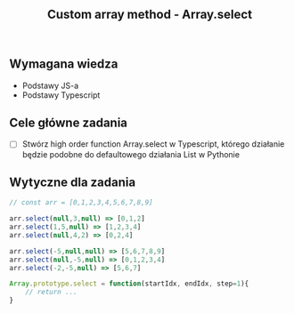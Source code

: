 <h2 align="center">Custom array method - Array.select </h2>

<br>

## Wymagana wiedza

- Podstawy JS-a
- Podstawy Typescript

## Cele główne zadania

* [ ] Stwórz high order function Array.select w Typescript, którego działanie będzie podobne do defaultowego działania List w Pythonie

## Wytyczne dla zadania

```javascript
// const arr = [0,1,2,3,4,5,6,7,8,9]

arr.select(null,3,null) => [0,1,2]
arr.select(1,5,null) => [1,2,3,4]
arr.select(null,4,2) => [0,2,4]

arr.select(-5,null,null) => [5,6,7,8,9]
arr.select(null,-5,null) => [0,1,2,3,4]
arr.select(-2,-5,null) => [5,6,7]

Array.prototype.select = function(startIdx, endIdx, step=1){
    // return ...
}
```
